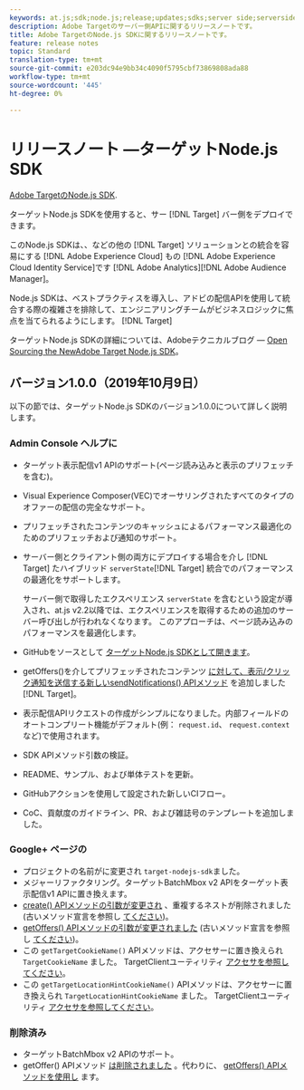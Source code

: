 ```yaml
---
keywords: at.js;sdk;node.js;release;updates;sdks;server side;serverside;server-side;nodejs
description: Adobe Targetのサーバー側APIに関するリリースノートです。
title: Adobe TargetのNode.js SDKに関するリリースノートです。
feature: release notes
topic: Standard
translation-type: tm+mt
source-git-commit: e203dc94e9bb34c4090f5795cbf73869808ada88
workflow-type: tm+mt
source-wordcount: '445'
ht-degree: 0%

---
```



# リリースノート —ターゲットNode.js SDK

[Adobe TargetのNode.js SDK](https://github.com/adobe/target-nodejs-sdk).

ターゲットNode.js SDKを使用すると、サー [!DNL Target] バー側をデプロイできます。

このNode.js SDKは、、などの他の [!DNL Target] ソリューションとの統合を容易にする [!DNL Adobe Experience Cloud] もの [!DNL Adobe Experience Cloud Identity Service]です [!DNL Adobe Analytics][!DNL Adobe Audience Manager]。

Node.js SDKは、ベストプラクティスを導入し、アドビの配信APIを使用して統合する際の複雑さを排除して、エンジニアリングチームがビジネスロジックに焦点を当てられるようにします。 [!DNL Target]

ターゲットNode.js SDKの詳細については、Adobeテクニカルブログ — [Open Sourcing the NewAdobe Target Node.js SDK](https://medium.com/adobetech/open-sourcing-the-new-adobe-target-node-js-sdk-b6feafd828bc)。

## バージョン1.0.0（2019年10月9日）

以下の節では、ターゲットNode.js SDKのバージョン1.0.0について詳しく説明します。

### Admin Console ヘルプに

* ターゲット表示配信v1 APIのサポート(ページ読み込みと表示のプリフェッチを含む)。
* Visual Experience Composer(VEC)でオーサリングされたすべてのタイプのオファーの配信の完全なサポート。
* プリフェッチされたコンテンツのキャッシュによるパフォーマンス最適化のためのプリフェッチおよび通知のサポート。
* サーバー側とクライアント側の両方にデプロイする場合を介し [!DNL Target] たハイブリッド `serverState`[!DNL Target] 統合でのパフォーマンスの最適化をサポートします。

   サーバー側で取得したエクスペリエンス `serverState` を含むという設定が導入され、at.js v2.2以降では、エクスペリエンスを取得するための追加のサーバー呼び出しが行われなくなります。 このアプローチは、ページ読み込みのパフォーマンスを最適化します。

* GitHubをソースとして [ターゲットNode.js SDKとして開きます](https://github.com/adobe/target-nodejs-sdk)。
* getOffers()を介してプリフェッチされたコンテンツ [に対して、表示/クリック通知を送信する新しいsendNotifications() APIメソッド](https://git.corp.adobe.com/anischev/target-nodejs-sdk/blob/TNT-33695/README.md#targetclientsendnotifications) を追加しました [!DNL Target][](https://git.corp.adobe.com/anischev/target-nodejs-sdk/blob/TNT-33695/README.md#targetclientgetoffers)。
* 表示配信APIリクエストの作成がシンプルになりました。内部フィールドのオートコンプリート機能がデフォルト(例： `request.id`、 `request.context`など)で使用されます。
* SDK APIメソッド引数の検証。
* README、サンプル、および単体テストを更新。
* GitHubアクションを使用して設定された新しいCIフロー。
* CoC、貢献度のガイドライン、PR、および雑誌号のテンプレートを追加しました。

### Google+ ページの 

* プロジェクトの名前がに変更され `target-nodejs-sdk`ました。
* メジャーリファクタリング。ターゲットBatchMbox v2 APIをターゲット表示配信v1 APIに置き換えます。
* [create() APIメソッドの引数が変更され](https://git.corp.adobe.com/anischev/target-nodejs-sdk/blob/TNT-33695/README.md#targetclientcreate) 、重複するネストが削除されました(古いメソッド宣言を参照し [てください](https://www.npmjs.com/package/@adobe/target-node-client#targetnodeclientcreate))。
* [getOffers() APIメソッドの引数が変更されました](https://git.corp.adobe.com/anischev/target-nodejs-sdk/blob/TNT-33695/README.md#targetclientgetoffers) (古いメソッド宣言を参照し [てください](https://www.npmjs.com/package/@adobe/target-node-client#targetnodeclientgetoffers))。
* この `getTargetCookieName()` APIメソッドは、アクセサーに置き換えられ `TargetCookieName` ました。 TargetClientユーティリティ [アクセサを参照してください](https://git.corp.adobe.com/anischev/target-nodejs-sdk/blob/TNT-33695/README.md#targetclient-utility-accessors)。
* この `getTargetLocationHintCookieName()` APIメソッドは、アクセサーに置き換えられ `TargetLocationHintCookieName` ました。  TargetClientユーティリティ [アクセサを参照してください](https://git.corp.adobe.com/anischev/target-nodejs-sdk/blob/TNT-33695/README.md#targetclient-utility-accessors)。

### 削除済み

* ターゲットBatchMbox v2 APIのサポート。
* getOffer() APIメソッド [は削除されました](https://www.npmjs.com/package/@adobe/target-node-client#targetnodeclientgetoffer) 。代わりに、 [getOffers() APIメソッドを使用し](https://git.corp.adobe.com/anischev/target-nodejs-sdk/blob/TNT-33695/README.md#targetclientgetoffers) ます。

